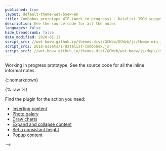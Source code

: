 ```yaml
---
published: true
layout: default-theme-wet-boew-en
title: Combobox prototype WIP (Work in progress) - Datalist JSON suggestion - Research and finding
description: See the source code for all the notes
languages: false
hide_breadcrumb: false
date_modified: 2020-01-13
script_src: //wet-boew.github.io/themes-dist/GCWeb/GCWeb/js/theme.min.js
script_src2: 2018-assets/1-datalist-combobox.js
script_src3: //wet-boew.github.io/themes-dist/GCWeb/wet-boew/js/deps/jsonpointer.js
---
```


Working in progress prototype. See the source code for all the inline informal notes.

{::nomarkdown}

{% raw %}


<style>
/* Overlay default style */
[role=listbox] {
	min-width: 230px;
	background: white;
	border: 1px solid #ccc;
	list-style: none;
	margin: 0;
	padding: 0;
	position: absolute;
	top: 1.7em;
	z-index: 9999;
	/* Note about z-index
	Ideally it should be set to 1, but the <footer id="wb-info"> has a z-index set to 5,
	 */
}
/* Active state style */
[role=option][aria-selected=true] {
	background: rgb(139, 189, 225); /* #8bbde1 */
}
[role=option]:hover {
	cursor: default;
	background: #719AB9;
}
/* Have the input and the overlay together */
.combobox-wrapper {
    display: inline-block;
    position: relative;
}
/*[role=combobox]:after {
	content: "\25BC\a0";
}*/
</style>




<div class="wb-frmvld">
              <form action="submited-contact-us-page.html">
                <div id="test1" class="wb-fieldflow" data-wb-fieldflow='{ "noreqlabel": true, "isoptional": true, "noForm": true, "defaultselectedlabel":"Popular cannabis questions", "renderas":"combobox",


                "defaultIfNone": { "action": "query", "name": "question" }



                 }'>
                  <p>If you have questions about, ask away!</p>
                  <ul>
                    <li data-wb-fieldflow="{&quot;action&quot;:&quot;redir&quot;, &quot;url&quot;: &quot;http://www.example.ca/page1.html&quot;}">Page 1</li>
                    <li data-wb-fieldflow="{&quot;action&quot;:&quot;redir&quot;, &quot;url&quot;: &quot;http://www.example.ca/page2.html&quot;}">Page 2</li>
                    <li data-wb-fieldflow="{&quot;action&quot;:&quot;redir&quot;, &quot;url&quot;: &quot;http://www.example.ca/page3.html&quot;}">Page 3</li>
                  </ul>
                </div>
                <div class="row">
                  <div class="col-sm-3 col-md-2">
                    <input class="btn btn-default mrgn-bttm-md" type="submit" value="Submit">
                  </div>
                  <p class="mrgn-tp-sm">Can't find an answer? <a href="submited-contact-us-page.html">Send us your question</a>.</p>
                </div>
              </form>
 </div>



<!--
<div class="wb-fieldflow" data-wb-fieldflow='{ "renderas":"combobox" }'>
	<p>Find the plugin for the action you need:</p>

	<ul>
		<li><a href="http://wet-boew.github.io/v4.0-ci/demos/data-ajax/data-ajax-en.html">Inserting content</a></li>
		<li><a href="http://wet-boew.github.io/v4.0-ci/demos/lightbox/lightbox-en.html">Photo galery</a></li>
		<li><a href="http://wet-boew.github.io/v4.0-ci/demos/charts/charts-en.html">Draw charts</a></li>
		<li><a href="http://wet-boew.github.io/v4.0-ci/demos/details/details-en.html">Expand and collapse content</a></li>
		<li><a href="http://wet-boew.github.io/v4.0-ci/demos/equalheight/equalheight-en.html">Set a consistant height</a></li>
		<li><a href="http://wet-boew.github.io/v4.0-ci/demos/overlay/overlay-en.html">Popup content</a></li>
	</ul>
</div>
-->

<!--
<label for="id_select">Please choose an option</label>
<select id="id_select" class="wb-combobox" name="selLoremIpsum" data-wb5-template="sub-template-listbox@tmplItems">
	<option value="Lorem">Lorem</option>
	<option value="ipsum">ipsum</option>
	<option value="dolor">dolor</option>
	<option value="sit">sit</option>
</select>

<template id="tmplItems">
	<ul class="list-unstyled">
		<li role="option" data-wb5-for="autofillItem in select.options" data-wb5-selectvalue="{{autofillItem.textContent.toUpperCase()}}">{{ autofillItem.textContent }}</li>
	</ul>
	<hr class="brdr-bttm mrgn-tp-sm mrgn-bttm-sm">
	<p role="option" data-wb5-selectvalue="my default value">Default persistent option</p>
</template>
-->
<!--

{
	popupId: "Auto generated ID during the plugin initialization to be used by the Popup",
	srcElmId: "Auto generated ID that would be assigned at to the host element"

	src: { } // Object refering to the host elements. In this example, "src" object is an select box
}

data-wb5-bind="[elm attribute]@[JSON property], [elm attribute]@[JSON property]"



data-slot-elm => Name of the slot element. All of it's content can be overwridden by an external template defined in the host element.

ex: data-wb5-template="[Slot name].[Modifier (HTML basic, mobile....)]@[ID | URL], "

// Use comma or space or comma follow by a space as the separator.

data-wb5-template => Name of the template to use


					<li
						class="brdr-bttm"
						role="option"
						data-wb5-if="data"
						data-wb5-for="item in data"
						data-wb5-on="select@selectValue = item" >{{ item }}</li>


	Priority

	1.	data-wb5-for
	2.	data-wb5-if (include else-if and else)
	3.	data-wb5-show (Just a toggle with show/hide)

	Then - Process innerHTML

	4. ~ data-wb5-pre (preformated)
	5. Parse and replace handlebar content

	Then - Content binding

	6.	data-wb5-bind (Attribute binding)
	7. 	data-wb5-text (TextContent binding)
	8. 	data-wb5-html (innerHTML binding)
	9. 	data-wb5-model (two way binding for the input and the data)

	Then - Events binding

	9.	data-wb5-on
	10.	data-wb5-once

	Then - DOM object render finish

	11. data-wb5-cloak (Get remove after the instance is ready)


-->
<template id="combobox_simple_template_test">
	<div>
		{{ test }}
	</div>
</template>

<template id="combobox_simple_template">

	<div class="combobox-wrapper">
		<div role="combobox" aria-expanded="false" aria-haspopup="listbox" data-wb5-bind="aria-owns@popupId">
			<input autocomplete="off" data-rule-fromListbox="true" data-wb5-bind="id@fieldId, aria-controls@popupId, value@selectValue" aria-autocomplete="list" aria-activedescendant="" />
		</div>
		<div data-wb5-bind="id@popupId" role="listbox" class="hidden">
			<template data-slot-elm="" data-wb5-template="sub-template-listbox">
				<ul class="list-unstyled">
					<li
						class="brdr-bttm"
						role="option"
						data-wb5-for="option in options"
						data-wb5-if="!parent.filter.length || option.value.indexOf(parent.filter) !== -1"
						data-wb5-on="select@select(option.value); live@parent.nbdispItem(wb-nbNode)" >{{ option.textContent }}</li>
				</ul>
				<p role="option" data-wb5-on="select@select('default')">Default</p>
			</template>
		</div>
	</div>
</template>

<!--
	The hook for the input@focus is already setup by the plugin

-->



<!--
VueJS template equivalent

<div class="combobox-wrapper">
	<div
		role="combobox"
		aria-expanded="false"
		aria-haspopup="listbox"
		v-bind:aria-owns="popupId"
		v-bind:data-source-elm="sourceElmId">		
		<input
			autocomplete="off"
			data-rule-fromListbox="true"
			v-bind:id="src.id"
			v-bind:aria-controls="popupId"
			v-bind:name="src.name"
			aria-autocomplete="list"
			aria-activedescendant="" />
	</div>
	<div
		v-bind:id="popupId"
		role="listbox"
		class="hidden">
		<div data-slot-elm="sub-template-listbox">
			<ul class="list-unstyled">
				<li
					class="brdr-bttm"
					role="option"
					v-if="src.tagName === 'SELECT'"
					v-for="option in src.options"
					v-on:select="selectValue = option.value">{{ option.textContent }}</li>
			</ul>
		</div>
	</div>
</div>
-->

<!--
<div class="wb-fieldflow" data-wb-fieldflow='{ "renderas":"combobox" }'>
	<p>Find the plugin for the action you need:</p>
	<ul>
		<li><a href="http://wet-boew.github.io/v4.0-ci/demos/data-ajax/data-ajax-en.html">Inserting content</a></li>
		<li><a href="http://wet-boew.github.io/v4.0-ci/demos/lightbox/lightbox-en.html">Photo galery</a></li>
		<li><a href="http://wet-boew.github.io/v4.0-ci/demos/charts/charts-en.html">Draw charts</a></li>
		<li><a href="http://wet-boew.github.io/v4.0-ci/demos/details/details-en.html">Expand and collapse content</a></li>
		<li><a href="http://wet-boew.github.io/v4.0-ci/demos/equalheight/equalheight-en.html">Set a consistant height</a></li>
		<li><a href="http://wet-boew.github.io/v4.0-ci/demos/overlay/overlay-en.html">Popup content</a></li>
	</ul>
</div>
-->

<!-- Main template -->
<template id="combobox_template">
	<div class="combobox-wrapper">
		<div class="wb-fieldflow-init" role="combobox" aria-expanded="false" aria-haspopup="listbox" aria-owns="" data-wb5-bind="aria-owns@dynamicId, data-source-elm@selectNewId" data-source-elm="">
			<input autocomplete="off" data-rule-fromListbox="true" data-wb5-bind="id@select.id, aria-controls@dynamicId, name@select.name" id="" aria-autocomplete="list" aria-controls="" name="" aria-activedescendant="" />
		</div>
		<div data-wb5-bind="id@dynamicId" id="" role="listbox" class="hidden">
			<div data-slot-elm="sub-template-listbox" data-wb5-template="tmpl-fieldflow">
				<ul class="list-unstyled">
					<li class="brdr-bttm" role="option" data-wb-fieldflow='{{option.dataset.wbFieldflow}}' data-wb5-for="option in select.options" data-wb5-on="select@selectValue = option.value" >{{ option.textContent }}</li>
				</ul>
			</div>
			<!--
				We are not using a template because the semantic of the <slot> element fit the purpose here.

				<slot> element is a placeholder element that are going to be replaced but can contains a default if it didn't.

				<template id="sub-template-listbox"></template>
			-->
		</div>
	</div>
</template>
<!--
Need to be set on the "combobox"
  data-wb-fieldflow-origin="{{option.dataset.wbFieldFlowOrigin}}" data-wb-fieldflow-source="{{option.dataset.wbFieldFlowSource}}"
-->
<template id="tmpl-fieldflow">
	<ul class="list-unstyled">
		<li class="brdr-bttm" role="option" data-wb-fieldflow='{{option.dataset.wbFieldflow}}' data-wb5-for="option in select.options" data-wb5-selectvalue="{{option.value}}">{{ option.textContent }}</li>
	</ul>
</template>





<template id="combobox_template2">
	<div class="combobox-wrapper">
		<div class="wb-fieldflow-init" role="combobox" aria-expanded="false" aria-haspopup="listbox" aria-owns="" data-wb5-bind="aria-owns@dynamicId, data-source-elm@selectNewId" data-source-elm="">
			<input autocomplete="off" data-rule-fromListbox="true" data-wb5-bind="id@select.id, aria-controls@dynamicId, name@select.name" id="" aria-autocomplete="list" aria-controls="" name="" aria-activedescendant="" />
		</div>
		<div data-wb5-bind="id@dynamicId" id="" role="listbox" class="hidden">
			<div data-slot-elm="sub-template-listbox" data-wb5-template="tmpl-fieldflow">
				<ul class="list-unstyled">
					<li class="brdr-bttm" role="option" data-wb-fieldflow='{{option.dataset.wbFieldflow}}' data-wb5-for="option in select.options" data-wb5-on="select@selectValue = option.value" >{{ option.textContent }}</li>
				</ul>
			</div>
		</div>
	</div>
</template>



<script>
/**
 * @title WET-BOEW fieldflow with combobox plugin
 * @overview Use combobox with fieldflow
 * @license wet-boew.github.io/wet-boew/License-en.html / wet-boew.github.io/wet-boew/Licence-fr.html
 * @author @duboisp
 */
( function( $, window, document, wb ) {
"use strict";
var $doc = wb.doc,
	localData = {};


// Work around for the integration with Fieldflow
// Extend jQuery selector ":checked" and return the input element
// The extend will return the input box.

var jQueryCheckedFn = $.expr[":"].checked;


var parserFieldflowUI = function( elm, dataObj ) {

	console.log( "I am called" );
	console.log( dataObj );
	console.log( localData );

	if ( !elm.id ) {
		elm.id = wb.getId();
	}

	for( var i = 0; i < localData.items.length; i++) {
		var i_cache = localData.items[ i ];

		var optionObj = $.extend( {}, i_cache, {
				value: i_cache.label,
				textContent: i_cache.label
			} );

		if ( !optionObj.source ) {
			optionObj.source = elm.id;
		}

		dataObj.data.options.push( optionObj );
		console.log( optionObj );
	}
/*
		var options = elm.options,
			i, i_cache,
			i_len = options.length;

		for( i = 0; i < i_len; i ++ ) {
			i_cache = options[ i ];

			dataObj.data.options.push(
				{
					value: i_cache.value,
					textContent: i_cache.textContent
				}
			);
		}

		dataObj.data.fieldId = elm.id || wb.getId();
		dataObj.data.fieldName = elm.name;
*/
};


// Just support for the datalist with the default submission????? and leave the combobox for later.
$doc.on( "combobox.createctrl.wb-fieldflow", ".wb-fieldflow", function( event, data ) {

	console.log( data );
	console.log( event );

	localData = data;
	if ( !window[ "wb-combobox" ]) {
		window[ "wb-combobox" ] = {};
	}
	window[ "wb-combobox" ].parserUI = parserFieldflowUI;
	window[ "wb-combobox" ].hideSourceUI = true;


	event.target.classList.add( "wb-combobox" );
	$( event.target ).trigger( "wb-init.wb-combobox" );

	console.log( $( event.target ).before().get(0).id );

	// $( event.target ).attr( "data-wb-fieldflow-register", $( event.target ).before().get(0).id );
	$( event.target ).data().wbFieldflowRegister = [ $( event.target ).before().get(0).id ];
	$( event.target ).attr( "data-wb-fieldflow-origin", $( event.target ).before().get(0).id );

/*
	// If it is not "datalist", then enhance select after
	$( event.target ).trigger( "select.createctrl.wb-fieldflow", data );


	var select = document.getElementById( data.outputctnrid ).getElementsByTagName( "select" )[ 0 ];
	// Remove the empty option
	var emptyOption = select.querySelector( "[value='']" );
	select.removeChild( emptyOption );
	select.classList.add( "wb-combobox" );
	select.dataset.wb5Template = "tmpl-fieldflow";
	$( select ).trigger( "wb-init.wb-combobox" );
	// Get the generated combobox and add the CSS class wb-fieldflow-init
	// Monitor on "Change" and trigger "fieldflow on change event"

*/

});
$doc.on( "wb.change", "[role=combobox]:not(.wb-fieldflow-init)", function( event, data ) {
	console.log( "-- Change event on combobox" );

	console.log( data );

	var elm = event.currentTarget,
		$elm = $( elm ),
		currentItem = data.item,
		sourceID;

	if ( !elm.id ) {
		elm.id = wb.getId();
	}

	var origin = $( "#" + currentItem.bind ).parentsUntil( ".wb-fieldflow" ).parent(),
		originID;

	if ( !origin.length ) {
		return;
	}

	originID = origin.get( 0 ).id;

	sourceID = currentItem.source || originID;


	var $linkedElm = $( "#" + currentItem.bind );

	console.log( $linkedElm.data() );

	var actions = $linkedElm.data().wbFieldflow;


	if ( !$.isArray( actions ) ) {
		actions = [ actions ];
	}


	if ( actions ) {

		console.log( "ACTIONS" );
		console.log( actions );
	}

	for( var i = 0; i < actions.length ; i ++ ) {
		var i_cache = actions[ i ];



		var eventNameToBeTrigger = i_cache.action + ".action.wb-fieldflow"
		// "redir.action.wb-fieldflow"

		i_cache.provEvt = "#" + originID;

		$( "#" + originID ).trigger( eventNameToBeTrigger, i_cache );

	}

/*
	$elm.addClass( "wb-fieldflow-init" ); // add crtlSelectClass

	$elm.attr( "data-wb-fieldflow-source", sourceID ) // If defined by "data.source"
	$elm.attr( "data-wb-fieldflow-origin", originID )
	$elm.attr( "data-wb-fieldflow-push", $linkedElm.attr( "data-wb-fieldflow" ) );


	console.log( $( "#" + sourceID ).data() );
	console.log( $( "#" + originID ).data() );

	// Trigger a change event.
	// $elm.trigger( "change" );

	$elm.removeClass( "wb-fieldflow-init" );

*/

	// Try to call the action

	// $orgin.trigger( dtCached.action + "." + actionEvent, dtCached );


});
} )( jQuery, window, document, wb );
</script>



{% endraw %}
{:/}
